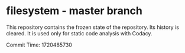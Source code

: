 # filesystem - master branch

This repository contains the frozen state of the repository.
Its history is cleared. It is used only for static code
analysis with Codacy.

Commit Time: 1720485730